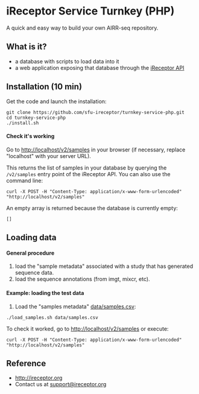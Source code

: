 # iReceptor Service Turnkey (PHP)

A quick and easy way to build your own AIRR-seq repository.

## What is it?
- a database with scripts to load data into it
- a web application exposing that database through the [iReceptor API](https://github.com/sfu-ireceptor/api)

## Installation (10 min)
Get the code and launch the installation:
```
git clone https://github.com/sfu-ireceptor/turnkey-service-php.git
cd turnkey-service-php
./install.sh
```

#### Check it's working

Go to <http://localhost/v2/samples> in your browser (if necessary, replace "localhost" with your server URL).

This returns the list of samples in your database by querying the `/v2/samples` entry point of the iReceptor API. You can also use the command line:
```
curl -X POST -H "Content-Type: application/x-www-form-urlencoded" "http://localhost/v2/samples"
```


An empty array is returned because the database is currently empty:
```
[]
```


## Loading data

#### General procedure
1. load the "sample metadata" associated with a study that has generated sequence data.
2. load the sequence annotations (from imgt, mixcr, etc).

#### Example: loading the test data

1. Load the "samples metadata" [data/samples.csv](data/samples.csv):
```
./load_samples.sh data/samples.csv 
```

To check it worked, go to <http://localhost/v2/samples> or execute:
```
curl -X POST -H "Content-Type: application/x-www-form-urlencoded" "http://localhost/v2/samples"
```

## Reference
- <http://ireceptor.org>
- Contact us at <support@ireceptor.org>
